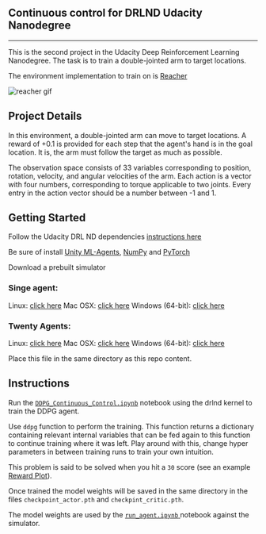 ## Continuous control for DRLND Udacity Nanodegree
--- 
This is the second project in the Udacity Deep Reinforcement Learning Nanodegree. The task is to train a double-jointed arm to target locations.

The environment implementation to train on is [Reacher](https://github.com/Unity-Technologies/ml-agents/blob/master/docs/Learning-Environment-Examples.md#reacher)

![reacher gif](https://github.com/doctorcorral/DRLND-p2-continuous/raw/master/images/reacherg.gif)


## Project Details
In this environment, a double-jointed arm can move to target locations. A reward of +0.1 is provided for each step that the agent's hand is in the goal location.
It is, the arm must follow the target as much as possible.

The observation space consists of 33 variables corresponding to position, rotation, velocity, and angular velocities of the arm. Each action is a vector with four numbers, corresponding to torque applicable to two joints. Every entry in the action vector should be a number between -1 and 1.

## Getting Started
Follow the Udacity DRL ND dependencies [instructions here](https://github.com/udacity/deep-reinforcement-learning#dependencies) 

Be sure of install [Unity ML-Agents](https://github.com/Unity-Technologies/ml-agents/blob/master/docs/Installation.md), [NumPy](http://www.numpy.org/) and [PyTorch](https://pytorch.org/) 

Download a prebuilt simulator

### Singe agent:
Linux: [click here](https://s3-us-west-1.amazonaws.com/udacity-drlnd/P2/Reacher/one_agent/Reacher_Linux.zip)
Mac OSX: [click here](https://s3-us-west-1.amazonaws.com/udacity-drlnd/P2/Reacher/one_agent/Reacher.app.zip)
Windows (64-bit): [click here](https://s3-us-west-1.amazonaws.com/udacity-drlnd/P2/Reacher/one_agent/Reacher_Windows_x86_64.zip)

### Twenty Agents:
Linux: [click here](https://s3-us-west-1.amazonaws.com/udacity-drlnd/P2/Reacher/Reacher_Linux.zip)
Mac OSX: [click here](https://s3-us-west-1.amazonaws.com/udacity-drlnd/P2/Reacher/Reacher.app.zip)
Windows (64-bit): [click here](https://s3-us-west-1.amazonaws.com/udacity-drlnd/P2/Reacher/Reacher_Windows_x86_64.zip)

Place this file in the same directory as this repo content.



## Instructions
Run the [`DDPG_Continuous_Control.ipynb`](https://github.com/doctorcorral/DRLND-p2-continuous/blob/master/DDPG_Continuous_Control.ipynb) notebook using the drlnd kernel to train the DDPG agent.

Use `ddpg` function to perform the training. This function returns a dictionary containing relevant internal variables that can be fed again to this function to continue training where it was left. Play around with this, change hyper parameters in between training runs to train your own intuition.

This problem is said to be solved when you hit a `30` score (see an example [Reward Plot](https://raw.githubusercontent.com/doctorcorral/DRLND-p2-continuous/master/images/result.png)).

Once trained the model weights will be saved in the same directory in the files `checkpoint_actor.pth` and `checkpint_critic.pth`.

The model weights are used by the [`run_agent.ipynb` ](https://github.com/doctorcorral/DRLND-p2-continuous/blob/master/run_agent.ipynb) notebook against the simulator. 
